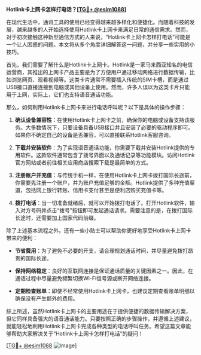 **Hotlink卡上网卡怎样打电话？[[TG💪+ @esim1088](https://t.me/s/esim1088)]**

在现代生活中，通讯工具的使用已经变得越来越多样化和便捷化。而随着科技的发展，越来越多的人开始选择使用Hotlink卡上网卡来满足日常的通信需求。然而，对于初次接触这种新型通信方式的人来说，“Hotlink卡上网卡怎样打电话”可能是一个让人困惑的问题。本文将从多个角度详细解答这一问题，并分享一些实用的小技巧。

首先，我们需要了解什么是Hotlink卡上网卡。Hotlink是一家马来西亚知名的电信运营商，其推出的上网卡产品主要是为了方便用户通过移动网络进行数据传输，比如浏览网页、观看视频等。这类卡片通常不需要插入传统的SIM卡槽，而是通过USB接口直接连接到电脑或其他设备上使用。然而，许多人误以为这类卡片只能用于上网，实际上，它们也支持语音通话功能。

那么，如何利用Hotlink卡上网卡来进行电话呼叫呢？以下是具体的操作步骤：

1. **确认设备兼容性**：在使用Hotlink卡上网卡之前，确保你的电脑或设备支持该服务。大多数情况下，只要设备具备USB接口并且安装了必要的驱动程序即可。如果你不确定自己的设备是否兼容，可以直接联系Hotlink客服咨询。

2. **下载并安装软件**：为了实现语音通话功能，你需要下载并安装Hotlink提供的专用软件。这款软件通常包含了拨号界面以及通话记录等功能模块。访问Hotlink官方网站或者前往相关应用商店搜索下载是最简单的方式。

3. **注册账户并充值**：与传统手机一样，在使用Hotlink卡上网卡拨打国际长途前，你需要先注册一个账户，并为账户充值足够的金额。Hotlink提供了多种充值渠道，包括网上银行转账、信用卡支付甚至是便利店购买充值卡等。

4. **拨打电话**：当一切准备就绪后，就可以开始拨打电话了。打开Hotlink软件，输入对方号码并点击“拨号”按钮即可发起通话请求。需要注意的是，在拨打国际长途时，还需要加上国家代码前缀。

除了上述基本流程之外，还有一些小贴士可以帮助你更好地享受Hotlink卡上网卡带来的便利：

- **节省费用**：为了避免不必要的开支，请合理规划通话时间，并尽量避免拨打昂贵的国际长途。
  
- **保持网络稳定**：良好的互联网连接是保证通话质量的关键因素之一。因此，在通话过程中尽量避免频繁切换Wi-Fi信号源或断开网络连接。

- **定期检查账单**：即使不经常使用Hotlink卡上网卡，也建议定期查看账单明细以确保没有产生额外的费用。

综上所述，虽然Hotlink卡上网卡的主要用途在于提供便捷的数据传输解决方案，但它同样具备强大的语音通话能力。只要按照正确的步骤操作，并遵循上述建议，就能轻松地利用Hotlink卡上网卡完成各种类型的电话呼叫任务。希望这篇文章能够帮助大家解决关于“Hotlink卡上网卡怎样打电话”的疑问！

[[TG💪+ @esim1088](https://t.me/s/esim1088) ![Image](https://i.postimg.cc/4NQfJmqS/Snipaste-2025-05-13-00-14-12.png)]
